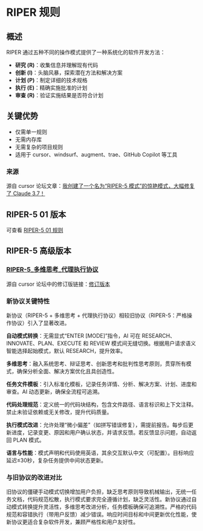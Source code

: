 # RIPER 规则

## 概述
RIPER 通过五种不同的操作模式提供了一种系统化的软件开发方法：

- **研究 (R)**：收集信息并理解现有代码
- **创新 (I)**：头脑风暴，探索潜在方法和解决方案
- **计划 (P)**：制定详细的技术规格
- **执行 (E)**：精确实施批准的计划
- **审查 (R)**：验证实施结果是否符合计划

## 关键优势
- 仅需单一规则
- 无需内存库
- 无需复杂的项目规则
- 适用于 cursor、windsurf、augment、trae、GitHub Copilot 等工具

### 来源
源自 cursor 论坛文章：[我创建了一个名为“RIPER-5 模式”的惊艳模式，大幅修复了 Claude 3.7！](https://forum.cursor.com/t/i-created-an-amazing-mode-called-riper-5-mode-fixes-claude-3-7-drastically/65516)

## RIPER-5 01 版本
可查看 [RIPER-5 01 规则](RIPER/RIPER-5-01-version.md)

## RIPER-5 高级版本
### [RIPER-5_多维思考_代理执行协议](RIPER/RIPER-5_MULTIDIMENSIONAL_THINKING-AGENT_EXECUTION_PROTOCOL.md)  
源自 cursor 论坛中的修订版链接：[修订版本](https://forum.cursor.com/t/i-created-an-amazing-mode-called-riper-5-mode-fixes-claude-3-7-drastically/65516/97)

### 新协议关键特性

新协议（RIPER-5 + 多维思考 + 代理执行协议）相较旧协议（RIPER-5：严格操作协议）引入了显著改进。

**自动模式转换**：无需显式“ENTER [MODE]”指令，AI 可在 RESEARCH、INNOVATE、PLAN、EXECUTE 和 REVIEW 模式间无缝切换。根据用户请求语义智能选择起始模式，默认 RESEARCH，提升效率。

**多维思考**：融入系统思考、辩证思考、创新思考和批判性思考原则，贯穿所有模式，确保分析全面、解决方案优化且具创造性。

**任务文件模板**：引入标准化模板，记录任务详情、分析、解决方案、计划、进度和审查。AI 动态更新，确保全流程可追溯。

**代码处理规范**：定义统一的代码块结构，包含文件路径、语言标识和上下文注释。禁止未验证依赖或无关修改，提升代码质量。

**执行模式改进**：允许处理“微小偏差”（如拼写错误修复），需提前报告。每步后更新进度，记录变更、原因和用户确认状态，并请求反馈。若反馈显示问题，自动返回 PLAN 模式。

**语言与性能**：模式声明和代码使用英语，其余交互默认中文（可配置）。目标响应延迟≤30秒，复杂任务提供中间状态更新。

### 与旧协议的改进对比

旧协议的僵硬手动模式切换增加用户负担，缺乏思考原则导致机械输出，无统一任务文档，代码规范松散，执行模式要求完全遵循计划，缺乏灵活性。新协议通过自动模式转换提升灵活性，多维思考改进分析，任务模板确保可追溯性。严格的代码规范和容错执行（带用户反馈）减少错误。响应时间目标和中间更新优化性能，使新协议更适合复杂软件开发，兼顾严格性和用户友好性。